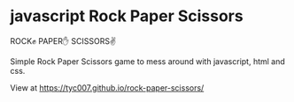 # javascript Rock Paper Scissors
ROCK✊ PAPER✋ SCISSORS✌️

Simple Rock Paper Scissors game to mess around with javascript, html and css.

View at https://tyc007.github.io/rock-paper-scissors/
